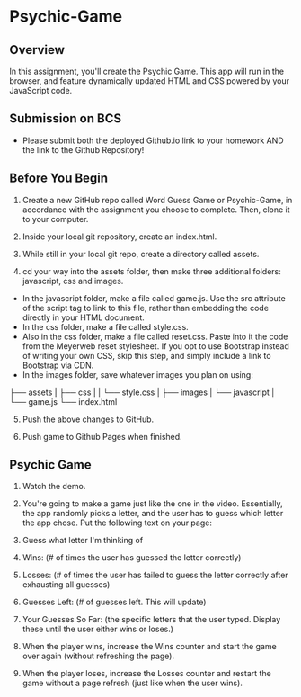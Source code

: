 # Psychic-Game

## Overview
In this assignment, you'll create the Psychic Game. This app will run in the browser, and feature dynamically updated HTML and CSS powered by your JavaScript code.

## Submission on BCS
- Please submit both the deployed Github.io link to your homework AND the link to the Github Repository!

## Before You Begin
1. Create a new GitHub repo called Word Guess Game or Psychic-Game, in accordance with the assignment you choose to complete. Then, clone it to your computer.

2. Inside your local git repository, create an index.html.

3. While still in your local git repo, create a directory called assets.

4. cd your way into the assets folder, then make three additional folders: javascript, css and images.

- In the javascript folder, make a file called game.js. Use the src attribute of the script tag to link to this file, rather than embedding the code directly in your HTML document.
- In the css folder, make a file called style.css.
- Also in the css folder, make a file called reset.css. Paste into it the code from the Meyerweb reset stylesheet. If you opt to use Bootstrap instead of writing your own CSS, skip this step, and simply include a link to Bootstrap via CDN.
- In the images folder, save whatever images you plan on using:

├── assets
|  ├── css
|  |  └── style.css
|  ├── images
|  └── javascript
|     └── game.js
└── index.html

5. Push the above changes to GitHub.

6. Push game to Github Pages when finished.

## Psychic Game

1. Watch the demo.

2. You're going to make a game just like the one in the video. Essentially, the app randomly picks a letter, and the user has to guess which letter the app chose. Put the following text on your page:

3. Guess what letter I'm thinking of

4. Wins: (# of times the user has guessed the letter correctly)

5. Losses: (# of times the user has failed to guess the letter correctly after exhausting all guesses)

6. Guesses Left: (# of guesses left. This will update)

7. Your Guesses So Far: (the specific letters that the user typed. Display these until the user either wins or loses.)

8. When the player wins, increase the Wins counter and start the game over again (without refreshing the page).

9. When the player loses, increase the Losses counter and restart the game without a page refresh (just like when the user wins).
